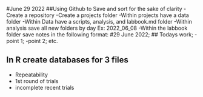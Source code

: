 #June 29 2022
##Using Github to Save and sort for the sake of clarity
-Create a repository
-Create a projects folder
-Within projects have a data folder
-Within Data have a scripts, analysis, and labbook.md folder
-Within analysis save all new folders by day Ex: 2022_06_08
-Within the labbook folder save notes in the following format: #29 June 2022; ## Todays work; -point 1; -point 2; etc.

## In R create databases for 3 files
- Repeatability
- 1st round of trials
- incomplete recent trials
